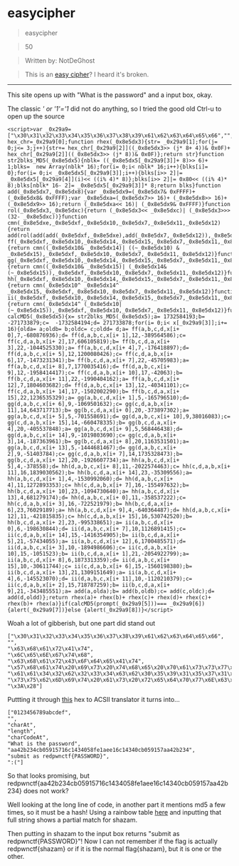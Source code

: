 # easycipher

>easycipher

>50

>Written by: NotDeGhost

>This is an [easy cipher](http://chall.2019.redpwn.net:8006/)? I heard it's broken.

***

This site opens up with "What is the password" and a input box, okay.

The classic _' or '1'='1_ did not do anything, so I tried the good old Ctrl-u to open up the source

```
<script>var _0x29a9=["\x30\x31\x32\x33\x34\x35\x36\x37\x38\x39\x61\x62\x63\x64\x65\x66","","\x63\x68\x61\x72\x41\x74","\x6C\x65\x6E\x67\x74\x68","\x63\x68\x61\x72\x43\x6F\x64\x65\x41\x74","\x57\x68\x61\x74\x20\x69\x73\x20\x74\x68\x65\x20\x70\x61\x73\x73\x77\x6F\x72\x64","\x61\x61\x34\x32\x62\x32\x33\x34\x63\x62\x30\x35\x39\x31\x35\x37\x31\x36\x63\x31\x34\x33\x34\x30\x35\x38\x66\x65\x31\x61\x65\x65\x31\x36\x63\x31\x34\x33\x34\x30\x63\x62\x30\x35\x39\x31\x35\x37\x61\x61\x34\x32\x62\x32\x33\x34","\x73\x75\x62\x6D\x69\x74\x20\x61\x73\x20\x72\x65\x64\x70\x77\x6E\x63\x74\x66\x7B\x50\x41\x53\x53\x57\x4F\x52\x44\x7D","\x3A\x28"];var hex_chr=_0x29a9[0];function rhex(_0x8e5dx3){str= _0x29a9[1];for(j= 0;j<= 3;j++){str+= hex_chr[_0x29a9[2]]((_0x8e5dx3>> (j* 8+ 4))& 0x0F)+ hex_chr[_0x29a9[2]]((_0x8e5dx3>> (j* 8))& 0x0F)};return str}function str2blks_MD5(_0x8e5dx5){nblk= ((_0x8e5dx5[_0x29a9[3]]+ 8)>> 6)+ 1;blks=  new Array(nblk* 16);for(i= 0;i< nblk* 16;i++){blks[i]= 0};for(i= 0;i< _0x8e5dx5[_0x29a9[3]];i++){blks[i>> 2]|= _0x8e5dx5[_0x29a9[4]](i)<< ((i% 4)* 8)};blks[i>> 2]|= 0x80<< ((i% 4)* 8);blks[nblk* 16- 2]= _0x8e5dx5[_0x29a9[3]]* 8;return blks}function add(_0x8e5dx7,_0x8e5dx8){var _0x8e5dx9=(_0x8e5dx7& 0xFFFF)+ (_0x8e5dx8& 0xFFFF);var _0x8e5dxa=(_0x8e5dx7>> 16)+ (_0x8e5dx8>> 16)+ (_0x8e5dx9>> 16);return (_0x8e5dxa<< 16)| (_0x8e5dx9& 0xFFFF)}function rol(_0x8e5dx3,_0x8e5dxc){return (_0x8e5dx3<< _0x8e5dxc)| (_0x8e5dx3>>> (32- _0x8e5dxc))}function cmn(_0x8e5dxe,_0x8e5dxf,_0x8e5dx10,_0x8e5dx7,_0x8e5dx11,_0x8e5dx12){return add(rol(add(add(_0x8e5dxf,_0x8e5dxe),add(_0x8e5dx7,_0x8e5dx12)),_0x8e5dx11),_0x8e5dx10)}function ff(_0x8e5dxf,_0x8e5dx10,_0x8e5dx14,_0x8e5dx15,_0x8e5dx7,_0x8e5dx11,_0x8e5dx12){return cmn((_0x8e5dx10& _0x8e5dx14)| ((~_0x8e5dx10) & _0x8e5dx15),_0x8e5dxf,_0x8e5dx10,_0x8e5dx7,_0x8e5dx11,_0x8e5dx12)}function gg(_0x8e5dxf,_0x8e5dx10,_0x8e5dx14,_0x8e5dx15,_0x8e5dx7,_0x8e5dx11,_0x8e5dx12){return cmn((_0x8e5dx10& _0x8e5dx15)| (_0x8e5dx14& (~_0x8e5dx15)),_0x8e5dxf,_0x8e5dx10,_0x8e5dx7,_0x8e5dx11,_0x8e5dx12)}function hh(_0x8e5dxf,_0x8e5dx10,_0x8e5dx14,_0x8e5dx15,_0x8e5dx7,_0x8e5dx11,_0x8e5dx12){return cmn(_0x8e5dx10^ _0x8e5dx14^ _0x8e5dx15,_0x8e5dxf,_0x8e5dx10,_0x8e5dx7,_0x8e5dx11,_0x8e5dx12)}function ii(_0x8e5dxf,_0x8e5dx10,_0x8e5dx14,_0x8e5dx15,_0x8e5dx7,_0x8e5dx11,_0x8e5dx12){return cmn(_0x8e5dx14^ (_0x8e5dx10| (~_0x8e5dx15)),_0x8e5dxf,_0x8e5dx10,_0x8e5dx7,_0x8e5dx11,_0x8e5dx12)}function calcMD5(_0x8e5dx5){x= str2blks_MD5(_0x8e5dx5);a= 1732584193;b=  -271733879;c=  -1732584194;d= 271733878;for(i= 0;i< x[_0x29a9[3]];i+= 16){olda= a;oldb= b;oldc= c;oldd= d;a= ff(a,b,c,d,x[i+ 0],7,-680876936);d= ff(d,a,b,c,x[i+ 1],12,-389564586);c= ff(c,d,a,b,x[i+ 2],17,606105819);b= ff(b,c,d,a,x[i+ 3],22,-1044525330);a= ff(a,b,c,d,x[i+ 4],7,-176418897);d= ff(d,a,b,c,x[i+ 5],12,1200080426);c= ff(c,d,a,b,x[i+ 6],17,-1473231341);b= ff(b,c,d,a,x[i+ 7],22,-45705983);a= ff(a,b,c,d,x[i+ 8],7,1770035416);d= ff(d,a,b,c,x[i+ 9],12,-1958414417);c= ff(c,d,a,b,x[i+ 10],17,-42063);b= ff(b,c,d,a,x[i+ 11],22,-1990404162);a= ff(a,b,c,d,x[i+ 12],7,1804603682);d= ff(d,a,b,c,x[i+ 13],12,-40341101);c= ff(c,d,a,b,x[i+ 14],17,-1502002290);b= ff(b,c,d,a,x[i+ 15],22,1236535329);a= gg(a,b,c,d,x[i+ 1],5,-165796510);d= gg(d,a,b,c,x[i+ 6],9,-1069501632);c= gg(c,d,a,b,x[i+ 11],14,643717713);b= gg(b,c,d,a,x[i+ 0],20,-373897302);a= gg(a,b,c,d,x[i+ 5],5,-701558691);d= gg(d,a,b,c,x[i+ 10],9,38016083);c= gg(c,d,a,b,x[i+ 15],14,-660478335);b= gg(b,c,d,a,x[i+ 4],20,-405537848);a= gg(a,b,c,d,x[i+ 9],5,568446438);d= gg(d,a,b,c,x[i+ 14],9,-1019803690);c= gg(c,d,a,b,x[i+ 3],14,-187363961);b= gg(b,c,d,a,x[i+ 8],20,1163531501);a= gg(a,b,c,d,x[i+ 13],5,-1444681467);d= gg(d,a,b,c,x[i+ 2],9,-51403784);c= gg(c,d,a,b,x[i+ 7],14,1735328473);b= gg(b,c,d,a,x[i+ 12],20,-1926607734);a= hh(a,b,c,d,x[i+ 5],4,-378558);d= hh(d,a,b,c,x[i+ 8],11,-2022574463);c= hh(c,d,a,b,x[i+ 11],16,1839030562);b= hh(b,c,d,a,x[i+ 14],23,-35309556);a= hh(a,b,c,d,x[i+ 1],4,-1530992060);d= hh(d,a,b,c,x[i+ 4],11,1272893353);c= hh(c,d,a,b,x[i+ 7],16,-155497632);b= hh(b,c,d,a,x[i+ 10],23,-1094730640);a= hh(a,b,c,d,x[i+ 13],4,681279174);d= hh(d,a,b,c,x[i+ 0],11,-358537222);c= hh(c,d,a,b,x[i+ 3],16,-722521979);b= hh(b,c,d,a,x[i+ 6],23,76029189);a= hh(a,b,c,d,x[i+ 9],4,-640364487);d= hh(d,a,b,c,x[i+ 12],11,-421815835);c= hh(c,d,a,b,x[i+ 15],16,530742520);b= hh(b,c,d,a,x[i+ 2],23,-995338651);a= ii(a,b,c,d,x[i+ 0],6,-198630844);d= ii(d,a,b,c,x[i+ 7],10,1126891415);c= ii(c,d,a,b,x[i+ 14],15,-1416354905);b= ii(b,c,d,a,x[i+ 5],21,-57434055);a= ii(a,b,c,d,x[i+ 12],6,1700485571);d= ii(d,a,b,c,x[i+ 3],10,-1894986606);c= ii(c,d,a,b,x[i+ 10],15,-1051523);b= ii(b,c,d,a,x[i+ 1],21,-2054922799);a= ii(a,b,c,d,x[i+ 8],6,1873313359);d= ii(d,a,b,c,x[i+ 15],10,-30611744);c= ii(c,d,a,b,x[i+ 6],15,-1560198380);b= ii(b,c,d,a,x[i+ 13],21,1309151649);a= ii(a,b,c,d,x[i+ 4],6,-145523070);d= ii(d,a,b,c,x[i+ 11],10,-1120210379);c= ii(c,d,a,b,x[i+ 2],15,718787259);b= ii(b,c,d,a,x[i+ 9],21,-343485551);a= add(a,olda);b= add(b,oldb);c= add(c,oldc);d= add(d,oldd)};return rhex(a)+ rhex(b)+ rhex(c)+ rhex(d)+ rhex(c)+ rhex(b)+ rhex(a)}if(calcMD5(prompt(_0x29a9[5]))=== _0x29a9[6]){alert(_0x29a9[7])}else {alert(_0x29a9[8])}</script>
```

Woah a lot of gibberish, but one part did stand out

```
["\x30\x31\x32\x33\x34\x35\x36\x37\x38\x39\x61\x62\x63\x64\x65\x66",
"",
"\x63\x68\x61\x72\x41\x74",
"\x6C\x65\x6E\x67\x74\x68",
"\x63\x68\x61\x72\x43\x6F\x64\x65\x41\x74",
"\x57\x68\x61\x74\x20\x69\x73\x20\x74\x68\x65\x20\x70\x61\x73\x73\x77\x6F\x72\x64",
"\x61\x61\x34\x32\x62\x32\x33\x34\x63\x62\x30\x35\x39\x31\x35\x37\x31\x36\x63\x31\x34\x33\x34\x30\x35\x38\x66\x65\x31\x61\x65\x65\x31\x36\x63\x31\x34\x33\x34\x30\x63\x62\x30\x35\x39\x31\x35\x37\x61\x61\x34\x32\x62\x32\x33\x34",
"\x73\x75\x62\x6D\x69\x74\x20\x61\x73\x20\x72\x65\x64\x70\x77\x6E\x63\x74\x66\x7B\x50\x41\x53\x53\x57\x4F\x52\x44\x7D",
"\x3A\x28"]
```

Puttting it through [this](https://www.rapidtables.com/convert/number/hex-to-ascii.html) hex to ACSII translator it turns into...

```
["0123456789abcdef",
"",
"charAt",
"length",
"charCodeAt",
"What is the password",
"aa42b234cb05915716c1434058fe1aee16c14340cb059157aa42b234",
"submit as redpwnctf{PASSWORD}",
":("]
```

So that looks promising, but redpwnctf{aa42b234cb05915716c1434058fe1aee16c14340cb059157aa42b234} does not work?

Well looking at the long line of code, in another part it mentions md5 a few times, so it must be a hash!
Using a rainbow table [here](https://crackstation.net) and inputting that full string shows a partial match for shazam.


Then putting in shazam to the input box returns "submit as redpwnctf{PASSWORD}"!
Now I can not remember if the flag is actually redpwnctf{shazam} or if it is the normal flag{shazam}, but it is one or the other.